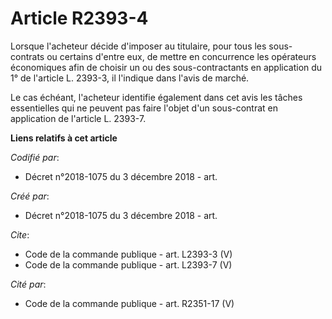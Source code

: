 # Article R2393-4

Lorsque l'acheteur décide d'imposer au titulaire, pour tous les sous-contrats ou certains d'entre eux, de mettre en
concurrence les opérateurs économiques afin de choisir un ou des sous-contractants en application du 1° de l'article L.
2393-3, il l'indique dans l'avis de marché. 

Le cas échéant, l'acheteur identifie également dans cet avis les tâches essentielles qui ne peuvent pas faire l'objet d'un
sous-contrat en application de l'article L. 2393-7.

**Liens relatifs à cet article**

_Codifié par_:

  - Décret n°2018-1075 du 3 décembre 2018 - art.

_Créé par_:

  - Décret n°2018-1075 du 3 décembre 2018 - art.

_Cite_:

  - Code de la commande publique - art. L2393-3 (V)
  - Code de la commande publique - art. L2393-7 (V)

_Cité par_:

  - Code de la commande publique - art. R2351-17 (V)
